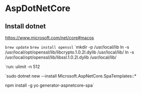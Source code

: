 # AspDotNetCore
## Install dotnet
https://www.microsoft.com/net/core#macos

`brew update`
`brew install openssl`
`mkdir -p /usr/local/lib
ln -s /usr/local/opt/openssl/lib/libcrypto.1.0.2l.dylib /usr/local/lib/
ln -s /usr/local/opt/openssl/lib/libssl.1.0.2l.dylib /usr/local/lib/

`run: ulimit -n 512

`sudo dotnet new --install Microsoft.AspNetCore.SpaTemplates::*

npm install -g yo generator-aspnetcore-spa`